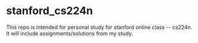 # stanford_cs224n
This repo is intended for personal study for stanford online class -- cs224n. It will include assignments/solutions from my study. 
